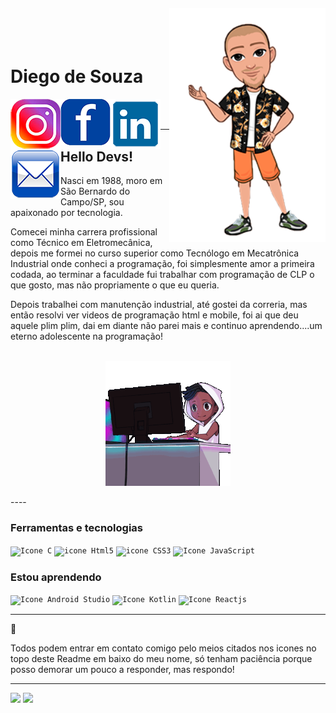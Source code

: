 <img align="right" width="250px" style="margin-top:-20px" src="./Diego_avatar.png">

</br>
</br>

<div display="inline-block">
    <h1 align="left" font-weight="700">Diego de Souza</h1>
    <a href="https://www.instagram.com/jahdigao/">
    <img align="left" width="80px" src="insta.png" alt="instagram" style="vertical-align:top;">
    </a> 
    <a href="https://www.facebook.com/diegodesouza102">
    <img align="left" width="80px" src="face.png" alt="facebook" style="vertical-align:top;">
    </a>
    <a href="https://www.linkedin.com/in/diego-de-souza-50638282/">
    <img align="left" width="80px" src="linkedin.png" alt="linkedin" style="vertical-align:top;">
    </a>
    <a href="mailto:diegodesouza.souza@gmail.com">
    <img align="left" width="80px" src="email.png" alt="email" style="vertical-align:top;">
    </a>
</div>

</br>
</br>

---
## Hello Devs!

Nasci em 1988, moro em São Bernardo do Campo/SP, sou apaixonado por tecnologia. 

Comecei minha carrera profissional como Técnico em Eletromecânica, depois me formei no curso superior como Tecnólogo em Mecatrônica Industrial onde conheci a programação, foi simplesmente amor a primeira codada, ao terminar a faculdade fui trabalhar com programação de CLP o que gosto, mas não propriamente o que eu queria.

Depois trabalhei com manutenção industrial, até gostei da correria, mas então resolvi ver videos de programação html e mobile, foi ai que deu aquele plim plim, dai em diante não parei mais e continuo aprendendo....um eterno adolescente na programação!

</br>
<div align="center">
<img align="center" width="200px" src="xero-code.gif" alt="codando" style="vertical-align:top;">
</div>

</br>
----

### Ferramentas e tecnologias

<code><img width="40px" src="https://cdn.jsdelivr.net/gh/devicons/devicon/icons/c/c-original.svg" alt="Icone C"/></code>
<code><img width="40px" src="https://cdn.jsdelivr.net/gh/devicons/devicon/icons/html5/html5-original-wordmark.svg" alt="icone Html5"/></code>
<code><img width="40px" src="https://cdn.jsdelivr.net/gh/devicons/devicon/icons/css3/css3-original-wordmark.svg" alt="icone CSS3"/></code>
<code><img width="40px" src="https://cdn.jsdelivr.net/gh/devicons/devicon/icons/javascript/javascript-original.svg" alt="Icone JavaScript"/></code>

         
### Estou aprendendo
           
<code><img width="40px" src="https://cdn.jsdelivr.net/gh/devicons/devicon/icons/androidstudio/androidstudio-original.svg" alt="Icone Android Studio"/></code> 
<code><img width="40px" src="https://cdn.jsdelivr.net/gh/devicons/devicon/icons/kotlin/kotlin-original.svg" alt="Icone Kotlin"/></code>
<code><img width="40px" src="https://cdn.jsdelivr.net/gh/devicons/devicon/icons/react/react-original-wordmark.svg" alt="Icone Reactjs"/></code>
 
----

:vulcan_salute: <p>Todos podem entrar em contato comigo pelo meios citados nos icones no topo deste Readme em baixo do meu nome, só tenham paciência porque posso demorar um pouco a responder, mas respondo!</p>

---
<div display="inline-block">
<a href="https://github.com/Diego-de-Souza"><img height="180em" src="https://github-readme-stats.vercel.app/api?username=Diego-de-Souza&hide=issues,contribs&show_icons=true&theme=radical" border-radius="40px"/></a>
<a href="https://github.com/Diego-de-Souza"><img height="180em" src="https://github-readme-stats.vercel.app/api/top-langs/?username=anuraghazra&layout=compact&theme=radical" border-radius="40px"/></a>
</div>